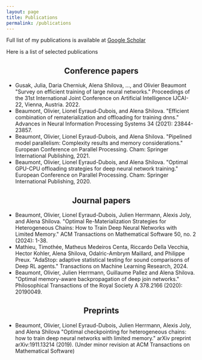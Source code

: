```yaml
---
layout: page
title: Publications
permalink: /publications
---
```


Full list of my publications is available at [Google Scholar](https://scholar.google.com/citations?hl=en&user=hiHDpfgAAAAJ)

Here is a list of selected publications

<h2 style="text-align: center;">Conference papers</h2>

- Gusak, Julia, Daria Cherniuk, Alena Shilova, ..., and Olivier Beaumont "Survey on efficient training of large neural networks." Proceedings of the 31st International Joint Conference on Artificial Intelligence IJCAI-22, Vienna, Austria. 2022.
- Beaumont, Olivier, Lionel Eyraud-Dubois, and Alena Shilova. "Efficient combination of rematerialization and offloading for training dnns." Advances in Neural Information Processing Systems 34 (2021): 23844-23857.
- Beaumont, Olivier, Lionel Eyraud-Dubois, and Alena Shilova. "Pipelined model parallelism: Complexity results and memory considerations." European Conference on Parallel Processing. Cham: Springer International Publishing, 2021.
- Beaumont, Olivier, Lionel Eyraud-Dubois, and Alena Shilova. "Optimal GPU-CPU offloading strategies for deep neural network training." European Conference on Parallel Processing. Cham: Springer International Publishing, 2020.

<h2 style="text-align: center;">Journal papers</h2>

- Beaumont, Olivier, Lionel Eyraud-Dubois, Julien Herrmann, Alexis Joly, and Alena Shilova. "Optimal Re-Materialization Strategies for Heterogeneous Chains: How to Train Deep Neural Networks with Limited Memory." ACM Transactions on Mathematical Software 50, no. 2 (2024): 1-38.
-  Mathieu, Timothée, Matheus Medeiros Centa, Riccardo Della Vecchia, Hector Kohler, Alena Shilova, Odalric-Ambrym Maillard, and Philippe Preux. "AdaStop: adaptive statistical testing for sound comparisons of Deep RL agents." Transactions on Machine Learning Research, 2024.
- Beaumont, Olivier, Julien Herrmann, Guillaume Pallez and Alena Shilova. "Optimal memory-aware backpropagation of deep join networks." Philosophical Transactions of the Royal Society A 378.2166 (2020): 20190049.



<h2 style="text-align: center;">Preprints</h2>

- Beaumont, Olivier,  Lionel Eyraud-Dubois, Julien Herrmann, Alexis Joly, and Alena Shilova "Optimal checkpointing for heterogeneous chains: how to train deep neural networks with limited memory." arXiv preprint arXiv:1911.13214 (2019). (Under minor revision at ACM Transactions on Mathematical Software)
